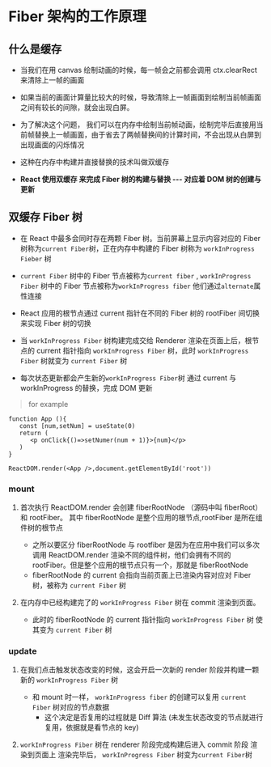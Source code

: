 # Fiber 架构的工作原理

## 什么是缓存

- 当我们在用 canvas 绘制动画的时候，每一帧会之前都会调用 ctx.clearRect 来清除上一帧的画面

- 如果当前的画面计算量比较大的时候，导致清除上一帧画面到绘制当前帧画面之间有较长的间隙，就会出现白屏。

- 为了解决这个问题， 我们可以在内存中绘制当前帧动画，绘制完毕后直接用当前帧替换上一帧画面，由于省去了两帧替换间的计算时间，不会出现从白屏到出现画面的闪烁情况

- 这种在内存中构建并直接替换的技术叫做双缓存

- **React 使用双缓存 来完成 Fiber 树的构建与替换 --- 对应着 DOM 树的创建与更新**

## 双缓存 Fiber 树

- 在 React 中最多会同时存在两颗 Fiber 树。当前屏幕上显示内容对应的 Fiber 树称为`current Fiber`树，正在内存中构建的 Fiber 树称为 `workInProgress Fieber` 树

- `current Fiber` 树中的 Fiber 节点被称为`current fiber` , `workInProgress Fiber` 树中的 Fiber 节点被称为`workInProgress fiber` 他们通过`alternate`属性连接

- React 应用的根节点通过 current 指针在不同的 Fiber 树的 rootFiber 间切换来实现 Fiber 树的切换

- 当 `workInProgress Fiber` 树构建完成交给 Renderer 渲染在页面上后，根节点的 current 指针指向 `workInProgress Fiber` 树，此时 `workInProgress Fiber` 树就变为 `current Fiber` 树

- 每次状态更新都会产生新的`workInProgress Fiber`树 通过 current 与 workInProgress 的替换，完成 DOM 更新

> for example

```
function App (){
   const [num,setNum] = useState(0)
   return (
      <p onClick{()=>setNumer(num + 1)}>{num}</p>
   )
}

ReactDOM.render(<App />,document.getElementById('root'))
```

### mount

1. 首次执行 ReactDOM.render 会创建 fiberRootNode （源码中叫 fiberRoot）和 rootFiber。 其中 fiberRootNode 是整个应用的根节点,rootFiber 是<App />所在组件树的根节点

   - 之所以要区分 fiberRootNode 与 rootfiber 是因为在应用中我们可以多次调用 ReactDOM.render 渲染不同的组件树，他们会拥有不同的 rootFiber。但是整个应用的根节点只有一个，那就是 fiberRootNode
   - fiberRootNode 的 current 会指向当前页面上已渲染内容对应对 Fiber 树，被称为 `current Fiber` 树

2. 在内存中已经构建完了的 `workInProgress Fiber` 树在 commit 渲染到页面。
   - 此时的 fiberRootNode 的 current 指针指向 `workInProgress Fiber` 树 使其变为 `current Fiber` 树

### update

1. 在我们点击触发状态改变的时候，这会开启一次新的 render 阶段并构建一颗新的 `workInProgress Fiber` 树

   - 和 mount 时一样， `workInProgress fiber` 的创建可以复用 `current Fiber` 树对应的节点数据
     - 这个决定是否复用的过程就是 Diff 算法 (未发生状态改变的节点就进行复用，依据就是看节点的 key)

2. `workInProgress Fiber` 树在 renderer 阶段完成构建后进入 commit 阶段 渲染到页面上 渲染完毕后， `workInProgress Fiber` 树变为`current Fiber`树
